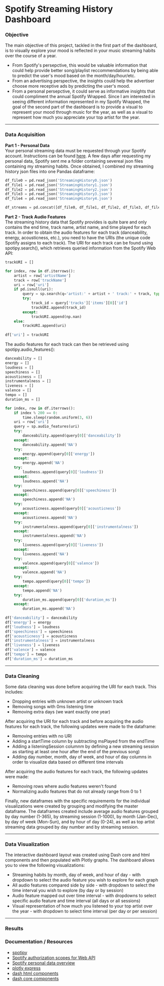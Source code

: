 # Spotify Streaming History Dashboard
### Objective
The main objective of this project, tackled in the first part of the dashboard, is to visually explore your mood is reflected in your music streaming habits over the course of a year. 
- From Spotify's persepctive, this would be valuable information that could help provide better song/playlist reccommendations by being able to predict the user's mood based on the month/day/hour/etc. 
- From an advertising perspective, the insights could help the advertiser choose more receptive ads by predicting the user's mood. 
- From a personal persepctive, it could serve as informative insights that could compliment the annual Spotify Wrapped. Since I am interested in seeing different information represented in my Spotify Wrapped, the goal of the second part of the dashboard is to provide a visual to represent your mood through music for the year, as well as a visual to represent how much you appreciate your top artist for the year. 
***
### Data Acquisition
**Part 1 - Personal Data**<br>
Your personal streaming data must be requested through your Spotify account. Instructions can be found [here](https://support.spotify.com/us/article/data-rights-and-privacy-settings/). A few days after requesting my personal data, Spotify sent me a folder containing severeal json files containing my streaming habits. Once obtained, I combined my streaming history json files into one Pandas dataframe:
```python
df_file0 = pd.read_json('StreamingHistory0.json')
df_file1 = pd.read_json('StreamingHistory1.json')
df_file2 = pd.read_json('StreamingHistory2.json')
df_file3 = pd.read_json('StreamingHistory3.json')
df_file4 = pd.read_json('StreamingHistory4.json')

df_streams = pd.concat([df_file0, df_file1, df_file2, df_file3, df_file4]).reset_index(drop=True)
```
**Part 2 - Track Audio Features**<br>
The streaming history data that Spotify provides is quite bare and only contains the end time, track name, artist name, and time played for each track. In order to obtain the audio features for each track (danceability, energy, acousticness, etc.), you need to have the URIs (the unique code Spotify assigns to each track). The URI for each track can be found using spotipy.search(), which retrieves queried information from the Spotify Web API:
```python
trackURI = []

for index, row in df.iterrows():
    artist = row['artistName']
    track = row['trackName']
    uri = row['uri']
    if pd.isnull(uri):
        query = sp.search(q='artist:' + artist + ' track:' + track, type='track')
        try:
            track_id = query['tracks']['items'][0]['id']
            trackURI.append(track_id)
        except:
            trackURI.append(np.nan)
    else:
        trackURI.append(uri)
        
df['uri'] = trackURI
```
The audio features for each track can then be retrieved using spotipy.audio_features():
```python
danceability = []
energy = []
loudness = []
speechiness = []
acousticness = []
instrumentalness = []
liveness = []
valence = []
tempo = []
duration_ms = []

for index, row in df.iterrows():
    if index % 200 == 0:
        time.sleep(random.uniform(3, 6))
    uri = row['uri']
    query = sp.audio_features(uri)
    try:
        danceability.append(query[0]['danceability'])
    except:
        danceability.append('NA')
    try:
        energy.append(query[0]['energy'])
    except:
        energy.append('NA')
    try:
        loudness.append(query[0]['loudness'])
    except:
        loudness.append('NA')
    try:
        speechiness.append(query[0]['speechiness'])
    except:
        speechiness.append('NA')
    try:
        acousticness.append(query[0]['acousticness'])
    except:
        acousticness.append('NA')
    try:
        instrumentalness.append(query[0]['instrumentalness'])
    except:
        instrumentalness.append('NA')
    try:
        liveness.append(query[0]['liveness'])
    except:
        liveness.append('NA')
    try:
        valence.append(query[0]['valence'])
    except:
        valence.append('NA')
    try:
        tempo.append(query[0]['tempo'])
    except:
        tempo.append('NA')
    try:
        duration_ms.append(query[0]['duration_ms'])
    except:
        duration_ms.append('NA')
        
df['danceability'] = danceability
df['energy'] = energy
df['loudness'] = loudness
df['speechiness'] = speechiness
df['acousticness'] = acousticness
df['instrumentalness'] = instrumentalness
df['liveness'] = liveness
df['valence'] = valence
df['tempo'] = tempo
df['duration_ms'] = duration_ms
```
***
### Data Cleaning
Some data cleaning was done before acquiring the URI for each track. This includes:
- Dropping entries with unknown artist or unknown track
- Removing songs with 0ms listening time
- Removing extra days (we want exactly one year)

After acquiring the URI for each track and before acquiring the audio features for each track, the following updates were made to the dataframe:
- Removing entries with no URI
- Adding a startTime column by subtracting msPlayed from the endTime
- Adding a listeningSession columnm by defining a new streaming session as starting at least one hour after the end of the previous song)
- Adding day number, month, day of week, and hour of day columns in order to visualize data based on different time intervals

After acquiring the audio features for each track, the following updates were made:
- Removing rows where audio features weren't found
- Normalizing audio features that do not already range from 0 to 1

Finally, new dataframes with the specific requirements for the individual visualizations were created by grouping and modifying the master dataframe. The dataframes created include average audio features grouped by day number (1-365), by streaming session (1-1000), by month (Jan-Dec), by day of week (Mon-Sun), and by hour of day (0-24), as well as top artist streaming data grouped by day number and by streaming session. 
***
### Data Visualization
The interactive dashboard layout was created using Dash core and html components and then populated with Plotly graphs. The dashboard allows you to view the following visualizations:
- Streaming habits by month, day of week, and hour of day - with dropdown to select the audio feature you wish to explore for each graph
- All audio features compared side by side - with dropdown to select the time interval you wish to explore (by day or by session)
- Audio feature mapped out over time interval - with dropdowns to select specific audio feature and time interval (all days or all sessions)
- Visual representation of how much you listened to your top artist over the year - with dropdown to select time interval (per day or per session)
***
### Results


### Documentation / Resources
-  [spotipy](https://spotipy.readthedocs.io/en/2.19.0/#examples)
-  [Spotify authorization scopes for Web API](https://developer.spotify.com/documentation/general/guides/authorization/scopes/)
-  [Spotify personal data overview](https://support.spotify.com/us/article/understanding-my-data/)
-  [plotly express](https://plotly.com/python/plotly-express/)
-  [dash html components](https://dash.plotly.com/dash-html-components)
-  [dash core components](https://dash.plotly.com/dash-core-components)
